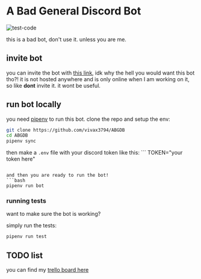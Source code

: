 # A Bad General Discord Bot
![test-code](https://github.com/vivax3794/ABGDB/workflows/test-code/badge.svg)

this is a bad bot, don't use it.
unless you are me.

## invite bot
you can invite the bot with [this link](https://discord.com/api/oauth2/authorize?client_id=723933097997107260&permissions=8&scope=bot), idk why the hell you would want this bot tho?!
it is not hosted anywhere and is only online when I am working on it, so like **dont** invite it. it wont be useful.


## run bot locally 
you need [pipenv]() to run this bot.
clone the repo and setup the env:
```bash
git clone https://github.com/vivax3794/ABGDB
cd ABGDB
pipenv sync
```

then make a `.env` file with your discord token like this: ```
TOKEN="your token here"
```

and then you are ready to run the bot!
```bash
pipenv run bot
```

### running tests
want to make sure the bot is working?

simply run the tests:
```bash
pipenv run test
```

## TODO list
you can find my [trello board here](https://trello.com/b/m67oWJxC/abgdb)
